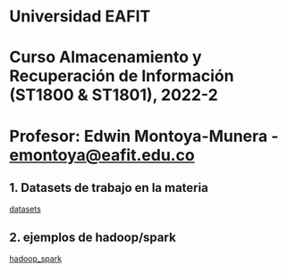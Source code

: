 # Universidad EAFIT
# Curso Almacenamiento y Recuperación de Información (ST1800 & ST1801), 2022-2
# Profesor: Edwin Montoya-Munera - emontoya@eafit.edu.co

## 1. Datasets de trabajo en la materia
[datasets](datasets)

## 2. ejemplos de hadoop/spark
[hadoop_spark](hadoop_spark)

